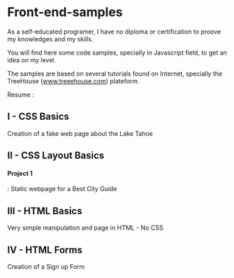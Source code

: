 # Front-end-samples

As a self-educated programer, I have no diploma or certification to proove my knowledges and my skills. 

You will find here some code samples, specially in Javascript field, to get an idea on my level. 

The samples are based on several tutorials found on Internet, specially the TreeHouse (www.treeehouse.com) plateform.


Resume : 

<strong><h2>I - CSS Basics </h2></strong>
Creation of a fake web page about the Lake Tahoe

<strong><h2> II - CSS Layout Basics </h2></strong>

<strong><h4> Project 1 </h4></strong> : Static webpage for a Best City Guide

<strong><h2> III - HTML Basics </h2></strong>

Very simple manipulation and page in HTML - No CSS

<strong><h2> IV - HTML Forms </h2></strong>

Creation of a Sign up Form
